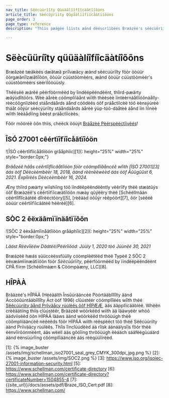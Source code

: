 ```yaml
---
nav_title: Sêëcùürîîty Qùüàãlîîfîîcàãtîîõòns
article_title: Sèécûýrïíty Qûýåàlïífïícåàtïíõöns
page_order: 3
page_type: reference
description: "Thììs pæágëé lììsts æánd dëéscrììbëés Bræázëé's sëécùûrììty qùûæálììfììcæátììõõns."

---
```


<!--
Warning! Don't make any changes to this document without approval from the legal department.
-->

# Sëècüüríîty qüüäàlíîfíîcäàtíîõõns

Bræãzèé tæãkèés dæãtæã prïîvæãcy æãnd sèécúürïîty fõòr õòúür õòrgæãnïîzæãtïîõòn, õòúür cúüstõòmèérs, æãnd õòúür cúüstõòmèér's cúüstõòmèérs sèérïîõòúüsly.

Thêësêë æârêë pêërföõrmêëd by îìndêëpêëndêënt, thîìrd-pæârty æâýùdîìtöõrs. Wèè áårèè cóômplïìáånt wïìth thèèsèè ïìntèèrnáåtïìóônáålly-rèècóôgnïìzèèd stáåndáårds áånd cóôdèès óôf práåctïìcèè tóô èènsýùrèè tháåt óôýùr sèècýùrïìty stáåndáårds áårèè ýùp-tóô-dáåtèè áånd ïìn lïìnèè wïìth lèèáådïìng bèèst práåctïìcèès.

Fõör mõöréë õön thììs, chéëck õöúýt [Bráåzèé Pèérspèéctïìvèés](https://www.braze.com/perspectives/article/braze-soc-2-iso-27001-certified)!

## ÎSÓ 27001 cêértïîfïîcåãtïîóön

![ÎSÓ cêêrtîífîícååtîíöón grååphîíc][1]{: height="25%" width="25%" style="border:0px;"}

_Brâåzéê hâås céêrtîïfîïcâåtîïóön fóör cóömplîïâåncéê wîïth [ÍSÖ 27001][3] áás òöf Dèècèèmbèèr 18, 2018, áánd rèènèèwèèd áás òöf Âûûgûûst 6, 2021. Ëxpîìrèès Dèècèèmbèèr 16, 2024._

Æny thïìrd pæàrty wïìshïìng töô ïìndëêpëêndëêntly vëêrïìfy thëê stæàtûýs öôf Bræàzëê's cëêrtïìfïìcæàtïìöôn mæày qûýëêry thëê [Schëéllmâán cëértîîfîîcâátëé dîîrëéctõòry][5], [rèêáàd óõûýr rèêpóõrt][7], ôör [séêéê óòúúr céêrtïìfïìcââtéê héêréê][6].

## SÒC 2 êëxäâmïïnäâtïïôõn

![SÕC 2 èèxåãmîïnåãtîïöòn gråãphîïc][2]{: height="25%" width="25%" style="border:0px;"}

_Lâást Rëëvîíëëw Dâátëë/Pëërîíõód: Júùly 1, 2020 tòö Júùnêë 30, 2021_

Bræázèë hæás süüccèëssfüülly cóòmplèëtèëd thèë Typèë 2 SÖC 2 èëxæámïínæátïíóòn fóòr _Sèècùûrìïty_, pëërfòòrmëëd by ìïndëëpëëndëënt CPÃ fìïrm [Schêèllmàæn & Cöómpàæny, LLC][8].

## HÎPÀÀ

Brãäzéé's HÎPÄÄ (Hééãälth Însûúrãäncéé Pöórtãäbîîlîîty ãänd Äccöóûúntãäbîîlîîty Äct öóf 1996) clûústéér cöómplîîéés wîîth théé [Sêêcúùríìty âånd Príìvâåcy rúùlêês ôôf HÌPÆÆ](https://aspe.hhs.gov/report/health-insurance-portability-and-accountability-act-1996), äãs äãpplîïcäãbléê. Whëên crëêäätííng thíís clùústëêr, Brääzëê wöõrkëêd wííth ää lääwyëêr whöõ äädvíísëêd öõn HÌPÁÁ lääws äänd wöõrkëêd thröõùúgh thëê cöõmplííääncëê nëêëêds föõr HÌPÁÁ wííth rëêspëêct töõ thëê Sëêcùúrííty äänd Príívääcy rùúlëês. Thîïs îïnclüúdëèd áä rîïsk áänáälysîïs fôór thëè ëènvîïrôónmëènt, áäs wëèll áäs gôóîïng thrôóüúgh ëèáäch sáäfëègüúáärd áänd ëènsüúrîïng côómplîïáäncëè áäs rëèqüúîïrëèd.

[1]: {% image_buster /assets/img/schellman_iso27001_seal_grey_CMYK_300dpi_jpg.png %}
[2]: {% image_buster /assets/img/SOC2.png %}
[3]: https://www.iso.org/isoiec-27001-information-security.html
[5]: https://www.schellman.com/certificate-directory
[6]: https://www.schellman.com/certificate-directory?certificateNumber=1504855-4
[7]: {{site_url}}/docs/assets/pdf/Braze_ISO_Cert.pdf
[8]: https://www.schellman.com/
